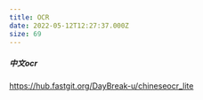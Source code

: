 ```yaml
---
title: OCR
date: 2022-05-12T12:27:37.000Z
size: 69
---
```

##### 中文ocr

https://hub.fastgit.org/DayBreak-u/chineseocr_lite

